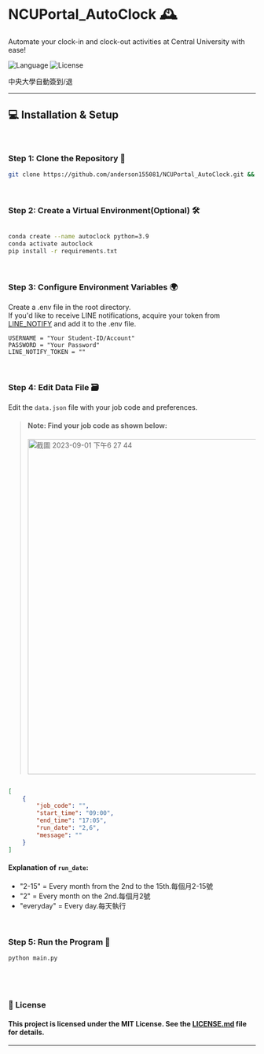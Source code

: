 # NCUPortal_AutoClock 🕰️  

Automate your clock-in and clock-out activities at Central University with ease!

![Language](https://img.shields.io/badge/python-3.9-blue.svg)
![License](https://img.shields.io/badge/license-MIT-green.svg)

中央大學自動簽到/退

---



## 💻 Installation & Setup
&nbsp;  

### Step 1: Clone the Repository 📂
```sh
git clone https://github.com/anderson155081/NCUPortal_AutoClock.git && cd NCUPortal_AutoClock
```
&nbsp;  
### Step 2: Create a Virtual Environment(Optional) 🛠️ 
```sh

conda create --name autoclock python=3.9
conda activate autoclock
pip install -r requirements.txt

```
&nbsp;
### Step 3: Configure Environment Variables 🌍
Create a .env file in the root directory.  
If you'd like to receive LINE notifications, acquire your token from [LINE_NOTIFY](https://notify-bot.line.me/zh_TW/) and add it to the .env file.  
    
```env
USERNAME = "Your Student-ID/Account"
PASSWORD = "Your Password"
LINE_NOTIFY_TOKEN = "" 
```
&nbsp;
### Step 4: Edit Data File 🗃️  
Edit the `data.json` file with your job code and preferences.  

> #### Note: Find your job code as shown below:  
> <img width="682" alt="截圖 2023-09-01 下午6 27 44" src="https://github.com/anderson155081/NCUPortal_AutoClock/assets/46291688/0a6fd79e-0a52-487c-a586-cc9778261d7e">

```json

[
    {
        "job_code": "",
        "start_time": "09:00",
        "end_time": "17:05",
        "run_date": "2,6",
        "message": ""
    }
]
```

#### Explanation of `run_date`:  

* "2-15" = Every month from the 2nd to the 15th.每個月2-15號
* "2" = Every month on the 2nd.每個月2號
* "everyday" = Every day.每天執行
  
&nbsp;

### Step 5: Run the Program 🚀
```sh
python main.py
```
&nbsp;
---  
### 📝 License
#### This project is licensed under the MIT License. See the [LICENSE.md](https://github.com/anderson155081/NCUPortal_AutoClock/blob/main/LICENSE.md) file for details.
---  
